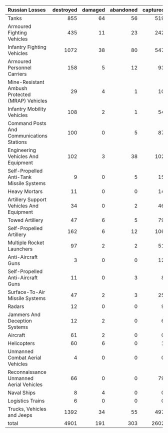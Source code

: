 | Russian Losses                                   |   destroyed |   damaged |   abandoned |   captured |   total |
|:-------------------------------------------------|------------:|----------:|------------:|-----------:|--------:|
| Tanks                                            |         855 |        64 |          56 |        519 |    1494 |
| Armoured Fighting Vehicles                       |         435 |        11 |          23 |        242 |     711 |
| Infantry Fighting Vehicles                       |        1072 |        38 |          80 |        547 |    1737 |
| Armoured Personnel Carriers                      |         158 |         5 |          12 |         93 |     268 |
| Mine-Resistant Ambush Protected  (MRAP) Vehicles |          29 |         4 |           1 |         10 |      44 |
| Infantry Mobility Vehicles                       |         108 |         2 |           1 |         54 |     165 |
| Command Posts And Communications Stations        |         100 |         0 |           5 |         87 |     192 |
| Engineering Vehicles And Equipment               |         102 |         3 |          38 |        102 |     245 |
| Self-Propelled Anti-Tank Missile Systems         |           9 |         0 |           5 |         15 |      29 |
| Heavy Mortars                                    |          11 |         0 |           0 |         14 |      25 |
| Artillery Support Vehicles And Equipment         |          34 |         0 |           2 |         46 |      82 |
| Towed Artillery                                  |          47 |         6 |           5 |         79 |     137 |
| Self-Propelled Artillery                         |         162 |         6 |          12 |        106 |     286 |
| Multiple Rocket Launchers                        |          97 |         2 |           2 |         51 |     152 |
| Anti-Aircraft Guns                               |           3 |         0 |           0 |         12 |      15 |
| Self-Propelled Anti-Aircraft Guns                |          11 |         0 |           3 |          8 |      22 |
| Surface-To-Air Missile Systems                   |          47 |         2 |           3 |         25 |      77 |
| Radars                                           |          12 |         0 |           0 |          9 |      21 |
| Jammers And Deception Systems                    |          12 |         2 |           0 |          6 |      20 |
| Aircraft                                         |          61 |         2 |           0 |          0 |      63 |
| Helicopters                                      |          60 |         6 |           0 |          1 |      67 |
| Unmanned Combat Aerial Vehicles                  |           4 |         0 |           0 |          0 |       4 |
| Reconnaissance Unmanned Aerial Vehicles          |          66 |         0 |           0 |         79 |     145 |
| Naval Ships                                      |           8 |         4 |           0 |          0 |      12 |
| Logistics Trains                                 |           6 |         0 |           0 |          0 |       6 |
| Trucks, Vehicles and Jeeps                       |        1392 |        34 |          55 |        497 |    1978 |
| total                                            |        4901 |       191 |         303 |       2602 |    7997 |